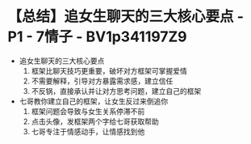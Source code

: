 # 【总结】追女生聊天的三大核心要点 - P1 - 7情子 - BV1p341197Z9

-   追女生聊天的三大核心要点
    1.  框架比聊天技巧更重要，破坏对方框架可掌握爱情
    2.  不需要解释，引导对方暴露需求感，建立信任
    3.  不反锅，直接承认并让对方思考问题，建立自己的框架
-   七哥教你建立自己的框架，让女生反过来倒追你
    1.  框架问题会导致与女生关系停滞不前
    2.  点击头像，发框架两个字给七哥获取帮助
    3.  七哥专注于情感动手，让情感找到他